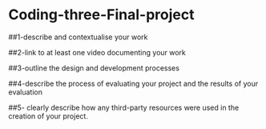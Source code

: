 # Coding-three-Final-project

##1-describe and contextualise your work

##2-link to at least one video documenting your work

##3-outline the design and development processes

##4-describe the process of evaluating your project and the results of your evaluation

##5- clearly describe how any third-party resources were used in the creation of your project.
